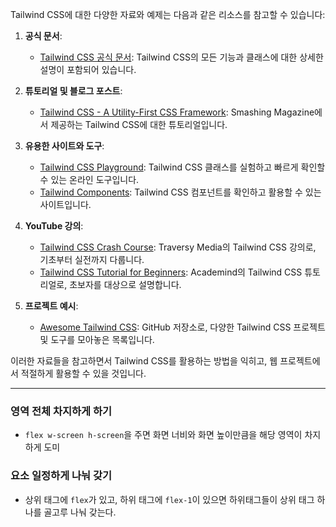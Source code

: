 Tailwind CSS에 대한 다양한 자료와 예제는 다음과 같은 리소스를 참고할 수 있습니다:

1. **공식 문서**:
   - [Tailwind CSS 공식 문서](https://tailwindcss.com/docs): Tailwind CSS의 모든 기능과 클래스에 대한 상세한 설명이 포함되어 있습니다.

2. **튜토리얼 및 블로그 포스트**:
   - [Tailwind CSS - A Utility-First CSS Framework](https://www.smashingmagazine.com/2020/02/tailwindcss-react-project/): Smashing Magazine에서 제공하는 Tailwind CSS에 대한 튜토리얼입니다.

3. **유용한 사이트와 도구**:
   - [Tailwind CSS Playground](https://play.tailwindcss.com/): Tailwind CSS 클래스를 실험하고 빠르게 확인할 수 있는 온라인 도구입니다.
   - [Tailwind Components](https://tailwindcomponents.com/): Tailwind CSS 컴포넌트를 확인하고 활용할 수 있는 사이트입니다.

4. **YouTube 강의**:
   - [Tailwind CSS Crash Course](https://www.youtube.com/watch?v=UBOj6rqRUME): Traversy Media의 Tailwind CSS 강의로, 기초부터 실전까지 다룹니다.
   - [Tailwind CSS Tutorial for Beginners](https://www.youtube.com/watch?v=UBOj6rqRUME): Academind의 Tailwind CSS 튜토리얼로, 초보자를 대상으로 설명합니다.

5. **프로젝트 예시**:
   - [Awesome Tailwind CSS](https://github.com/aniftyco/awesome-tailwindcss): GitHub 저장소로, 다양한 Tailwind CSS 프로젝트 및 도구를 모아놓은 목록입니다.

이러한 자료들을 참고하면서 Tailwind CSS를 활용하는 방법을 익히고, 웹 프로젝트에서 적절하게 활용할 수 있을 것입니다.


---

### 영역 전체 차지하게 하기
- `flex w-screen h-screen`을 주면 화면 너비와 화면 높이만큼을 해당 영역이 차지하게 도미

### 요소 일정하게 나눠 갖기
- 상위 태그에 `flex`가 있고, 하위 태그에 `flex-1`이 있으면 하위태그들이 상위 태그 하나를 골고루 나눠 갖는다.